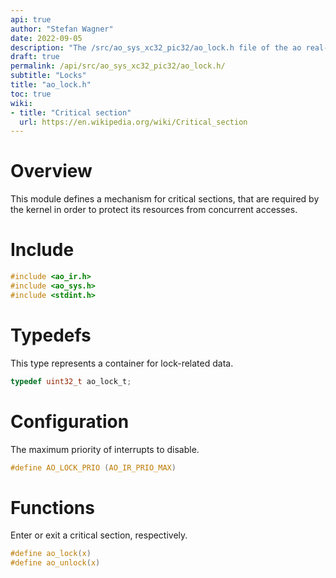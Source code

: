 ```yaml
---
api: true
author: "Stefan Wagner"
date: 2022-09-05
description: "The /src/ao_sys_xc32_pic32/ao_lock.h file of the ao real-time operating system."
draft: true
permalink: /api/src/ao_sys_xc32_pic32/ao_lock.h/
subtitle: "Locks"
title: "ao_lock.h"
toc: true
wiki:
- title: "Critical section"
  url: https://en.wikipedia.org/wiki/Critical_section
---
```


# Overview

This module defines a mechanism for critical sections, that are required by the kernel in order to protect its resources from concurrent accesses.

# Include

```c
#include <ao_ir.h>
#include <ao_sys.h>
#include <stdint.h>
```

# Typedefs

This type represents a container for lock-related data.

```c
typedef uint32_t ao_lock_t;
```

# Configuration

The maximum priority of interrupts to disable.

```c
#define AO_LOCK_PRIO (AO_IR_PRIO_MAX)
```

# Functions

Enter or exit a critical section, respectively.

```c
#define ao_lock(x)
#define ao_unlock(x)
```
